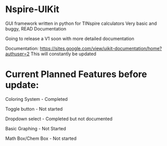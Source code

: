 # Nspire-UIKit
GUI framework written in python for TINspire calculators
Very basic and buggy, READ Documentation

Going to release a V1 soon with more detailed documentation

Documentation:
https://sites.google.com/view/uikit-documentation/home?authuser=2
This will constantly be updated

# Current Planned Features before update:

Coloring System - Completed

Toggle button - Not started

Dropdown select - Completed but not documented

Basic Graphing - Not Started

Math Box/Chem Box - Not started


